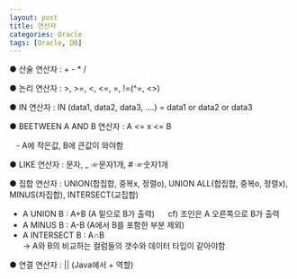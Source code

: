 ```yaml
---
layout: post
title: 연산자
categories: Oracle
tags: [Oracle, DB]
---
```


● 산술 연산자 : + - \* /

● 논리 연산자 : >, >=, <, <=, =, !=(^=, <>)

● IN 연산자 : IN (data1, data2, data3, ....) = data1 or data2 or data3

● BEETWEEN A AND B 연산자 : A <= x <= B

   - A에 작은값, B에 큰값이 와야함

● LIKE 연산자 : 문자, \_ ☞문자1개, # ☞숫자1개

● 집합 연산자 : UNION(합집합, 중복x, 정렬o), UNION ALL(합집합, 중복o, 정렬x), MINUS(차집합), INTERSECT(교집합)
- A UNION B : A+B (A 밑으로 B가 출력)      cf) 조인은 A 오른쪽으로 B가 출력
- A MINUS B : A-B (A에서 B를 포함한 부분 제외)
- A INTERSECT B : A∩B  
    -> A와 B의 비교하는 컬럼들의 갯수와 데이터 타입이 같아야함

● 연결 연산자 : \|\| (Java에서 + 역할)